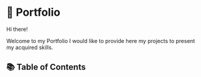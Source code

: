 # 📖 Portfolio
Hi there!

Welcome to my Portfolio I would like to provide here my projects to present my acquired skills.

## 📚 Table of Contents
